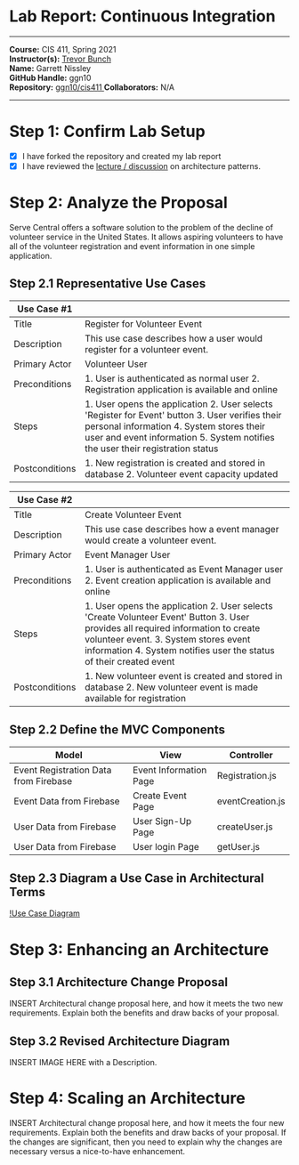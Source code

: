 # Lab Report: Continuous Integration
___
**Course:** CIS 411, Spring 2021  
**Instructor(s):** [Trevor Bunch](https://github.com/trevordbunch)  
**Name:** Garrett Nissley  
**GitHub Handle:** ggn10  
**Repository:** [ggn10/cis411  ](https://github.com/ggn10/cis411_lab2_arch) 
**Collaborators:** N/A
___

# Step 1: Confirm Lab Setup
- [x] I have forked the repository and created my lab report
- [x] I have reviewed the [lecture / discussion](../assets/04p1_SolutionArchitectures.pdf) on architecture patterns.

# Step 2: Analyze the Proposal
Serve Central offers a software solution to the problem of the decline of volunteer service in the United States. It allows aspiring volunteers to have all of the volunteer registration and event information in one simple application.

## Step 2.1 Representative Use Cases  

| Use Case #1 | |
|---|---|
| Title | Register for Volunteer Event |
| Description | This use case describes how a user would register for a volunteer event. |
| Primary Actor | Volunteer User |
| Preconditions |  1. User is authenticated as normal user 2. Registration application is available and online |
| Steps | 1. User opens the application 2. User selects 'Register for Event' button 3. User verifies their personal information 4. System stores their user and event information 5. System notifies the user their registration status |
| Postconditions | 1. New registration is created and stored in database 2. Volunteer event capacity updated |

| Use Case #2 | |
|---|---|
| Title | Create Volunteer Event |
| Description | This use case describes how a event manager would create a volunteer event. |
| Primary Actor | Event Manager User |
| Preconditions | 1. User is authenticated as Event Manager user 2. Event creation application is available and online |
| Steps | 1. User opens the application 2. User selects 'Create Volunteer Event' Button 3. User provides all required information to create volunteer event. 3. System stores event information 4. System notifies user the status of their created event |
| Postconditions | 1. New volunteer event is created and stored in database 2. New volunteer event is made available for registration  |

## Step 2.2 Define the MVC Components

| Model | View | Controller |
|---|---|---|
| Event Registration Data from Firebase | Event Information Page | Registration.js |
| Event Data from Firebase | Create Event Page | eventCreation.js  |
| User Data from Firebase | User Sign-Up Page | createUser.js |
| User Data from Firebase | User login Page | getUser.js |

## Step 2.3 Diagram a Use Case in Architectural Terms
[!Use Case Diagram ](/assets/UseCaseDiagram.png) 

# Step 3: Enhancing an Architecture

## Step 3.1 Architecture Change Proposal
INSERT Architectural change proposal here, and how it meets the two new requirements.  Explain both the benefits and draw backs of your proposal.

## Step 3.2 Revised Architecture Diagram
INSERT IMAGE HERE with a Description.

# Step 4: Scaling an Architecture
INSERT Architectural change proposal here, and how it meets the four new requirements.  Explain both the benefits and draw backs of your proposal.  If the changes are significant, then you need to explain why the changes are necessary versus a nice-to-have enhancement.